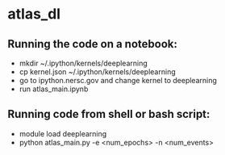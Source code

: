 # atlas_dl

## Running the code on a notebook:

* mkdir ~/.ipython/kernels/deeplearning
* cp kernel.json ~/.ipython/kernels/deeplearning
* go to ipython.nersc.gov and change kernel to deeplearning
* run atlas_main.ipynb


## Running code from shell or bash script:
* module load deeplearning
* python atlas_main.py -e \<num_epochs\> -n \<num_events\>
